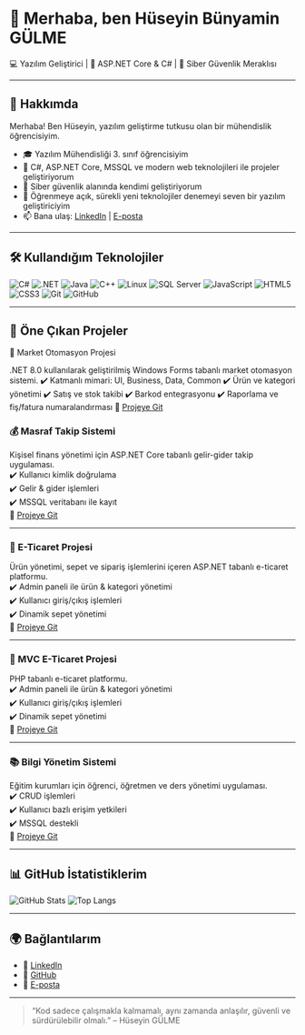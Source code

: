 # 👋 Merhaba, ben Hüseyin Bünyamin GÜLME

💻 Yazılım Geliştirici | 🚀 ASP.NET Core & C# | 🔐 Siber Güvenlik Meraklısı

---

## 🚀 Hakkımda

Merhaba! Ben Hüseyin, yazılım geliştirme tutkusu olan bir mühendislik öğrencisiyim.
- 🎓 Yazılım Mühendisliği 3. sınıf öğrencisiyim  
- 💼 C#, ASP.NET Core, MSSQL ve modern web teknolojileri ile projeler geliştiriyorum  
- 🔐 Siber güvenlik alanında kendimi geliştiriyorum  
- 🌱 Öğrenmeye açık, sürekli yeni teknolojiler denemeyi seven bir yazılım geliştiriciyim  
- 📫 Bana ulaş: [LinkedIn](https://www.linkedin.com/in/h%C3%BCseyin-g%C3%BClme/) | [E-posta](mailto:huseyin.glm.22@gmail.com)

---

## 🛠️ Kullandığım Teknolojiler

![C#](https://img.shields.io/badge/C%23-%23239120.svg?&style=for-the-badge&logo=c-sharp&logoColor=white)
![.NET](https://img.shields.io/badge/.NET-512BD4?style=for-the-badge&logo=dotnet&logoColor=white)
![Java](https://img.shields.io/badge/Java-007396?style=for-the-badge&logo=java&logoColor=white)
![C++](https://img.shields.io/badge/C++-00599C?style=for-the-badge&logo=c%2B%2B&logoColor=white)
![Linux](https://img.shields.io/badge/Linux-FCC624?style=for-the-badge&logo=linux&logoColor=black)
![SQL Server](https://img.shields.io/badge/SQL%20Server-CC2927?style=for-the-badge&logo=microsoft-sql-server&logoColor=white)
![JavaScript](https://img.shields.io/badge/JavaScript-%23F7DF1E.svg?&style=for-the-badge&logo=javascript&logoColor=black)
![HTML5](https://img.shields.io/badge/HTML5-E34F26?style=for-the-badge&logo=html5&logoColor=white)
![CSS3](https://img.shields.io/badge/CSS3-1572B6?style=for-the-badge&logo=css3&logoColor=white)
![Git](https://img.shields.io/badge/Git-F05032?style=for-the-badge&logo=git&logoColor=white)
![GitHub](https://img.shields.io/badge/GitHub-181717?style=for-the-badge&logo=github&logoColor=white)

---

## 📌 Öne Çıkan Projeler

🏪 Market Otomasyon Projesi

.NET 8.0 kullanılarak geliştirilmiş Windows Forms tabanlı market otomasyon sistemi.
✔️ Katmanlı mimari: UI, Business, Data, Common
✔️ Ürün ve kategori yönetimi
✔️ Satış ve stok takibi
✔️ Barkod entegrasyonu
✔️ Raporlama ve fiş/fatura numaralandırması
🔗 [Projeye Git](https://github.com/huseyingulme/MarketOtomasyon)

### 💰 Masraf Takip Sistemi
Kişisel finans yönetimi için ASP.NET Core tabanlı gelir-gider takip uygulaması.  
✔️ Kullanıcı kimlik doğrulama  
✔️ Gelir & gider işlemleri  
✔️ MSSQL veritabanı ile kayıt  
🔗 [Projeye Git](https://github.com/huseyingulme/MasrafTakipSistemi)

---

### 🛒 E-Ticaret Projesi
Ürün yönetimi, sepet ve sipariş işlemlerini içeren ASP.NET tabanlı e-ticaret platformu.  
✔️ Admin paneli ile ürün & kategori yönetimi  
✔️ Kullanıcı giriş/çıkış işlemleri  
✔️ Dinamik sepet yönetimi  
🔗 [Projeye Git](https://github.com/huseyingulme/ETicaretProjesi)

---

### 🛒 MVC E-Ticaret Projesi
PHP tabanlı e-ticaret platformu.  
✔️ Admin paneli ile ürün & kategori yönetimi  
✔️ Kullanıcı giriş/çıkış işlemleri  
✔️ Dinamik sepet yönetimi  
🔗 [Projeye Git](https://github.com/huseyingulme/mvcproje)

---

### 📚 Bilgi Yönetim Sistemi
Eğitim kurumları için öğrenci, öğretmen ve ders yönetimi uygulaması.  
✔️ CRUD işlemleri  
✔️ Kullanıcı bazlı erişim yetkileri  
✔️ MSSQL destekli  
🔗 [Projeye Git](https://github.com/huseyingulme/BilgiYonetimSistemi)

---

## 📊 GitHub İstatistiklerim

![GitHub Stats](https://github-readme-stats.vercel.app/api?username=huseyingulme&show_icons=true&theme=radical)
![Top Langs](https://github-readme-stats.vercel.app/api/top-langs/?username=huseyingulme&layout=compact&theme=radical)

---

## 🌍 Bağlantılarım

- 🔗 [LinkedIn](https://www.linkedin.com/in/h%C3%BCseyin-g%C3%BClme/)  
- 🔗 [GitHub](https://github.com/huseyingulme)  
- 📧 [E-posta](mailto:huseyin.glm.22@gmail.com)

---

> “Kod sadece çalışmakla kalmamalı, aynı zamanda anlaşılır, güvenli ve sürdürülebilir olmalı.” – Hüseyin GÜLME
